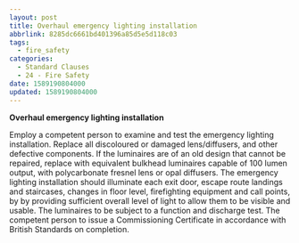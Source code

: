 ```yaml
---
layout: post
title: Overhaul emergency lighting installation
abbrlink: 8285dc6661bd401396a85d5e5d118c03
tags:
  - fire_safety
categories:
  - Standard Clauses
  - 24 - Fire Safety
date: 1589190804000
updated: 1589190804000
---
```


**Overhaul emergency lighting installation**

Employ a competent person to examine and test the emergency lighting installation. Replace all discoloured or damaged lens/diffusers, and other defective components. If the luminaires are of an old design that cannot be repaired, replace with equivalent bulkhead luminaires capable of 100 lumen output, with polycarbonate fresnel lens or opal diffusers. The emergency lighting installation should illuminate each exit door, escape route landings and staircases, changes in floor level, firefighting equipment and call points, by by providing sufficient overall level of light to allow them to be visible and usable. The luminaires to be subject to a function and discharge test. The competent person to issue a Commissioning Certificate in accordance with British Standards on completion.
